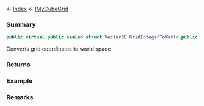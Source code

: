 ← [Index](Api-Index) ← [IMyCubeGrid](VRage.Game.ModAPI.Ingame.IMyCubeGrid)

### Summary

```csharp
public virtual public sealed struct Vector3D GridIntegerToWorld(public sealed struct Vector3I gridCoords)
```

Converts grid coordinates to world space

### Returns

### Example

### Remarks

